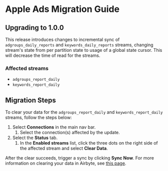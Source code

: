 # Apple Ads Migration Guide

## Upgrading to 1.0.0

This release introduces changes to incremental sync of `adgroups_daily_reports` and `keywords_daily_reports` streams, changing stream's state from per partition state to usage of a global state cursor. 
This will decrease the time of read for the streams. 

### Affected streams
- `adgroups_report_daily`
- `keywords_report_daily`

## Migration Steps

To clear your data for the `adgroups_report_daily` and `keywords_report_daily` streams, follow the steps below:

1. Select **Connections** in the main nav bar.
   1. Select the connection(s) affected by the update.
2. Select the **Status** tab.
   1. In the **Enabled streams** list, click the three dots on the right side of the affected stream and select **Clear Data**.

After the clear succeeds, trigger a sync by clicking **Sync Now**. For more information on clearing your data in Airbyte, see [this page](/platform/operator-guides/clear).